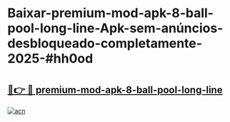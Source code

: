 # Baixar-premium-mod-apk-8-ball-pool-long-line-Apk-sem-anúncios-desbloqueado-completamente-2025-#hh0od

# <h2><a href="https://ainizakaria.my?title=premium-mod-apk-8-ball-pool-long-line&ref=24M">🔗👉 🔴 premium-mod-apk-8-ball-pool-long-line</a></h2>

[![acn](https://github.com/user-attachments/assets/0f9c940e-d8b0-45ae-aac7-cd30a18b3e1c)](https://ainizakaria.my?title=premium-mod-apk-8-ball-pool-long-line&ref=24M)

